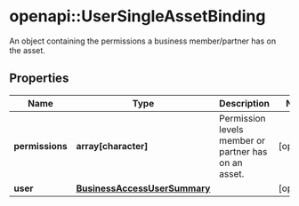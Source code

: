 # openapi::UserSingleAssetBinding

An object containing the permissions a business member/partner has on the asset.

## Properties
Name | Type | Description | Notes
------------ | ------------- | ------------- | -------------
**permissions** | **array[character]** | Permission levels member or partner has on an asset. | [optional] 
**user** | [**BusinessAccessUserSummary**](BusinessAccessUserSummary.md) |  | [optional] 


